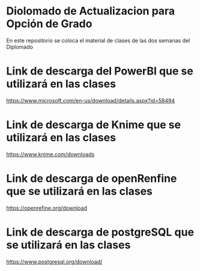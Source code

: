 # Diolomado de Actualizacion para Opción de Grado
En este repositorio se coloca el material de clases de las dos semanas del Diplomado
# Link de descarga del PowerBI que se utilizará en las clases
https://www.microsoft.com/en-us/download/details.aspx?id=58494
# Link de descarga de  Knime que se utilizará en las clases
https://www.knime.com/downloads
# Link de descarga de openRenfine que se utilizará en las clases
https://openrefine.org/download
# Link de descarga de postgreSQL que se utilizará en las clases
https://www.postgresql.org/download/
